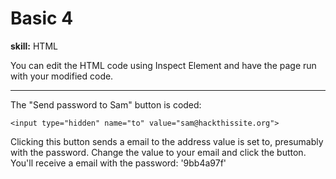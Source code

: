 # Basic 4

**skill:** HTML

You can edit the HTML code using Inspect Element and have the page run with your modified code.

---

The "Send password to Sam" button is coded:

`<input type="hidden" name="to" value="sam@hackthissite.org">`

Clicking this button sends a email to the address value is set to, presumably with the password. Change the value to your email and click the button. You'll receive a email with the password: '9bb4a97f'
